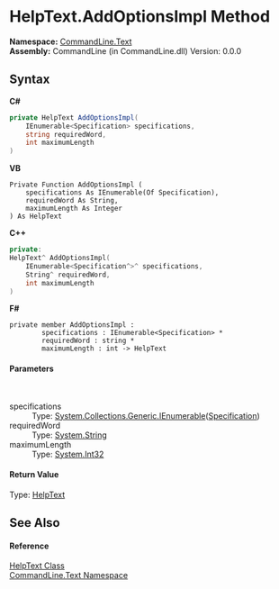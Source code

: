 # HelpText.AddOptionsImpl Method 
 

**Namespace:**&nbsp;<a href="N_CommandLine_Text">CommandLine.Text</a><br />**Assembly:**&nbsp;CommandLine (in CommandLine.dll) Version: 0.0.0

## Syntax

**C#**<br />
``` C#
private HelpText AddOptionsImpl(
	IEnumerable<Specification> specifications,
	string requiredWord,
	int maximumLength
)
```

**VB**<br />
``` VB
Private Function AddOptionsImpl ( 
	specifications As IEnumerable(Of Specification),
	requiredWord As String,
	maximumLength As Integer
) As HelpText
```

**C++**<br />
``` C++
private:
HelpText^ AddOptionsImpl(
	IEnumerable<Specification^>^ specifications, 
	String^ requiredWord, 
	int maximumLength
)
```

**F#**<br />
``` F#
private member AddOptionsImpl : 
        specifications : IEnumerable<Specification> * 
        requiredWord : string * 
        maximumLength : int -> HelpText 

```


#### Parameters
&nbsp;<dl><dt>specifications</dt><dd>Type: <a href="https://docs.microsoft.com/dotnet/api/system.collections.generic.ienumerable-1" target="_blank">System.Collections.Generic.IEnumerable</a>(<a href="T_CommandLine_Core_Specification">Specification</a>)<br /></dd><dt>requiredWord</dt><dd>Type: <a href="https://docs.microsoft.com/dotnet/api/system.string" target="_blank">System.String</a><br /></dd><dt>maximumLength</dt><dd>Type: <a href="https://docs.microsoft.com/dotnet/api/system.int32" target="_blank">System.Int32</a><br /></dd></dl>

#### Return Value
Type: <a href="T_CommandLine_Text_HelpText">HelpText</a>

## See Also


#### Reference
<a href="T_CommandLine_Text_HelpText">HelpText Class</a><br /><a href="N_CommandLine_Text">CommandLine.Text Namespace</a><br />